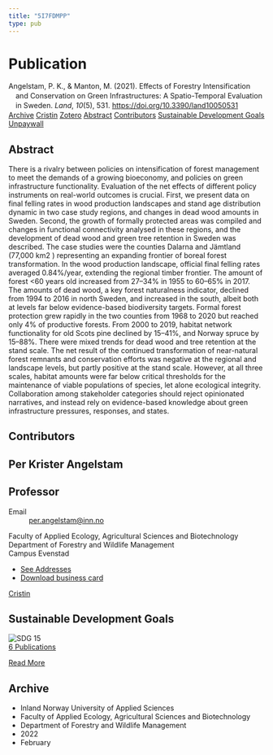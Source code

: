 ```yaml
---
title: "5I7FDMPP"
type: pub
---
```

<h1>Publication</h1>
<article id="csl-bib-container-5I7FDMPP" class="csl-bib-container">
  <div class="csl-bib-body" style="line-height: 1.35; padding-left: 1em; text-indent:-1em;">
  <div class="csl-entry">Angelstam, P. K., &amp; Manton, M. (2021). Effects of Forestry Intensification and Conservation on Green Infrastructures: A Spatio-Temporal Evaluation in Sweden. <i>Land</i>, <i>10</i>(5), 531. <a href="https://doi.org/10.3390/land10050531">https://doi.org/10.3390/land10050531</a></div>
</div>
  <div class="csl-bib-buttons">
    <a href="#taxonomy-article-5I7FDMPP" class="csl-bib-button">Archive</a>
    <a href="https://app.cristin.no/results/show.jsf?id=2000406" alt="Cristin URL" class="csl-bib-button">Cristin</a>
    <a href="http://zotero.org/groups/5402882/items/5I7FDMPP" alt="Zotero URL" class="csl-bib-button">Zotero</a>
    <a href="#abstract-article-5I7FDMPP" class="csl-bib-button">Abstract</a>
    <a href="#contributors-article-5I7FDMPP" class="csl-bib-button">Contributors</a>
    <a href="#sdg-article-5I7FDMPP" class="csl-bib-button">Sustainable Development Goals</a>
    <a href="https://www.mdpi.com/2073-445X/10/5/531/pdf?version=1621819053" class="csl-bib-button">Unpaywall</a>
  </div>
  <div id="csl-bib-meta-container-5I7FDMPP"></div>
</article>
<div id="csl-bib-meta-5I7FDMPP" class="csl-bib-meta">
  <article id="abstract-article-5I7FDMPP" class="abstract-article">
    <h1>Abstract</h1>
    There is a rivalry between policies on intensification of forest management to meet the demands of a growing bioeconomy, and policies on green infrastructure functionality. Evaluation of the net effects of different policy instruments on real-world outcomes is crucial. First, we present data on final felling rates in wood production landscapes and stand age distribution dynamic in two case study regions, and changes in dead wood amounts in Sweden. Second, the growth of formally protected areas was compiled and changes in functional connectivity analysed in these regions, and the development of dead wood and green tree retention in Sweden was described. The case studies were the counties Dalarna and Jämtland (77,000 km2 ) representing an expanding frontier of boreal forest transformation. In the wood production landscape, official final felling rates averaged 0.84%/year, extending the regional timber frontier. The amount of forest &lt;60 years old increased from 27–34% in 1955 to 60–65% in 2017. The amounts of dead wood, a key forest naturalness indicator, declined from 1994 to 2016 in north Sweden, and increased in the south, albeit both at levels far below evidence-based biodiversity targets. Formal forest protection grew rapidly in the two counties from 1968 to 2020 but reached only 4% of productive forests. From 2000 to 2019, habitat network functionality for old Scots pine declined by 15–41%, and Norway spruce by 15–88%. There were mixed trends for dead wood and tree retention at the stand scale. The net result of the continued transformation of near-natural forest remnants and conservation efforts was negative at the regional and landscape levels, but partly positive at the stand scale. However, at all three scales, habitat amounts were far below critical thresholds for the maintenance of viable populations of species, let alone ecological integrity. Collaboration among stakeholder categories should reject opinionated narratives, and instead rely on evidence-based knowledge about green infrastructure pressures, responses, and states.
  </article>
  <article id="contributors-article-5I7FDMPP" class="contributors-article">
    <h1>Contributors</h1>
    <div class="personas"> <div class="vrtx-hinn-person-card"> <div class="photo"> <i class="lar la-user-circle missing-person"></i> </div> <div class="info"> <hgroup><h1>Per Krister Angelstam</h1> <h2>Professor</h2> </hgroup><dl> <dt>Email</dt> <dd> <a href="mailto:per.angelstam@inn.no">per.angelstam@inn.no</a> </dd> </dl> <p> Faculty of Applied Ecology, Agricultural Sciences and Biotechnology<br> Department of Forestry and Wildlife Management<br> Campus Evenstad </p> <ul class="vrtx-hinn-links"> <li><a href="https://www.inn.no/english/find-an-employee/per-angelstam.html#vrtx-hinn-addresses">See Addresses</a></li> <li><a href="https://www.inn.no/english/find-an-employee/per-angelstam.html?vrtx=vcf">Download business card</a></li> </ul> </div> </div> <a href="https://app.cristin.no/persons/show.jsf?id=1318014" alt="Cristin URL" class="personas-cristin">Cristin</a> </div>
  </article>
  <article id="sdg-article-5I7FDMPP" class="sdg-article">
    <h1>Sustainable Development Goals</h1>
    <div class="sdg-container"><div id="sdg15" class="sdg"> <img src="{{< params subfolder >}}images/sdg/sdg15_en.png" class="image" alt="SDG 15"> <div class="sdg-overlay"> <a href="{{< params subfolder >}}en/archive/?sdg=15#archive" class="sdg-publication-count"><span>6</span> Publications</a> <p><a href="https://sdgs.un.org/goals/goal15" class="sdg-read-more">Read More</a></p> </div> </div></div>
  </article>
  <article id="taxonomy-article-5I7FDMPP" class="taxonomy-article">
    <h1>Archive</h1>
    <ul>
      <li>Inland Norway University of Applied Sciences</li>
      <li>Faculty of Applied Ecology, Agricultural Sciences and Biotechnology</li>
      <li>Department of Forestry and Wildlife Management</li>
      <li>2022</li>
      <li>February</li>
    </ul>
  </article>
</div>
